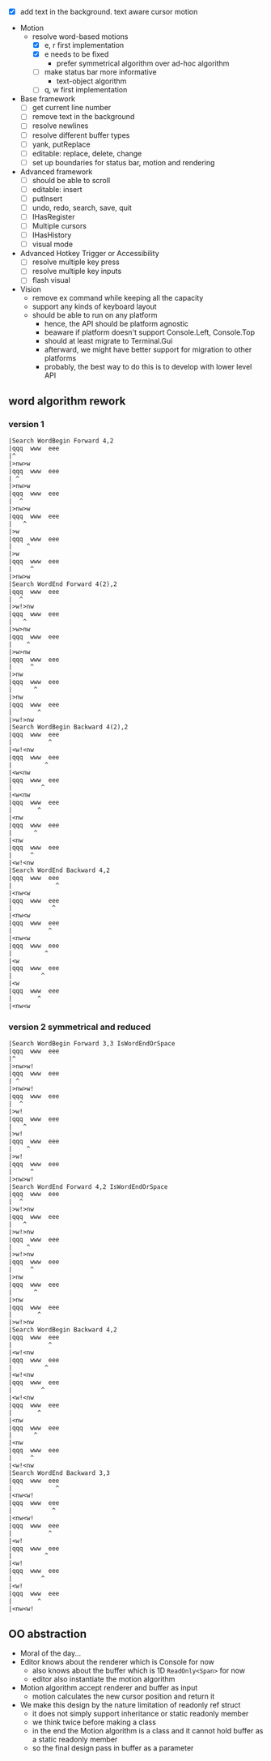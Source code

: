 - [x] add text in the background. text aware cursor motion
- Motion
  - resolve word-based motions
    - [x] e, r first implementation
    - [x] e needs to be fixed
      - prefer symmetrical algorithm over ad-hoc algorithm
    - [ ] make status bar more informative
      - text-object algorithm
    - [ ] q, w first implementation
- Base framework
  - [ ] get current line number
  - [ ] remove text in the background
  - [ ] resolve newlines
  - [ ] resolve different buffer types
  - [ ] yank, putReplace
  - [ ] editable: replace, delete, change
  - [ ] set up boundaries for status bar, motion and rendering
- Advanced framework
  - [ ] should be able to scroll
  - [ ] editable: insert
  - [ ] putInsert
  - [ ] undo, redo, search, save, quit
  - [ ] IHasRegister
  - [ ] Multiple cursors
  - [ ] IHasHistory
  - [ ] visual mode
- Advanced Hotkey Trigger or Accessibility
  - [ ] resolve multiple key press
  - [ ] resolve multiple key inputs
  - [ ] flash visual
- Vision
  - remove ex command while keeping all the capacity
  - support any kinds of keyboard layout
  - should be able to run on any platform
    - hence, the API should be platform agnostic
    - beaware if platform doesn't support Console.Left, Console.Top
    - should at least migrate to Terminal.Gui
    - afterward, we might have better support for migration to other platforms
    - probably, the best way to do this is to develop with lower level API

## word algorithm rework

### version 1
  ```txt
  |Search WordBegin Forward 4,2
  |qqq  www  eee
  |^
  |>nw>w
  |qqq  www  eee
  | ^
  |>nw>w
  |qqq  www  eee
  |  ^
  |>nw>w
  |qqq  www  eee
  |   ^
  |>w
  |qqq  www  eee
  |    ^
  |>w
  |qqq  www  eee
  |     ^
  |>nw>w
  |Search WordEnd Forward 4(2),2
  |qqq  www  eee
  |  ^
  |>w!>nw
  |qqq  www  eee
  |   ^
  |>w>nw
  |qqq  www  eee
  |    ^
  |>w>nw
  |qqq  www  eee
  |     ^
  |>nw
  |qqq  www  eee
  |      ^
  |>nw
  |qqq  www  eee
  |       ^
  |>w!>nw
  |Search WordBegin Backward 4(2),2
  |qqq  www  eee
  |          ^
  |<w!<nw
  |qqq  www  eee
  |         ^
  |<w<nw
  |qqq  www  eee
  |        ^
  |<w<nw
  |qqq  www  eee
  |       ^
  |<nw
  |qqq  www  eee
  |      ^
  |<nw
  |qqq  www  eee
  |     ^
  |<w!<nw
  |Search WordEnd Backward 4,2
  |qqq  www  eee
  |            ^
  |<nw<w
  |qqq  www  eee
  |           ^
  |<nw<w
  |qqq  www  eee
  |          ^
  |<nw<w
  |qqq  www  eee
  |         ^
  |<w
  |qqq  www  eee
  |        ^
  |<w
  |qqq  www  eee
  |       ^
  |<nw<w
  ```
### version 2 symmetrical and reduced
  ```txt
  |Search WordBegin Forward 3,3 IsWordEndOrSpace
  |qqq  www  eee
  |^
  |>nw>w!
  |qqq  www  eee
  | ^
  |>nw>w!
  |qqq  www  eee
  |  ^
  |>w!
  |qqq  www  eee
  |   ^
  |>w!
  |qqq  www  eee
  |    ^
  |>w!
  |qqq  www  eee
  |     ^
  |>nw>w!
  |Search WordEnd Forward 4,2 IsWordEndOrSpace
  |qqq  www  eee
  |  ^
  |>w!>nw
  |qqq  www  eee
  |   ^
  |>w!>nw
  |qqq  www  eee
  |    ^
  |>w!>nw
  |qqq  www  eee
  |     ^
  |>nw
  |qqq  www  eee
  |      ^
  |>nw
  |qqq  www  eee
  |       ^
  |>w!>nw
  |Search WordBegin Backward 4,2
  |qqq  www  eee
  |          ^
  |<w!<nw
  |qqq  www  eee
  |         ^
  |<w!<nw
  |qqq  www  eee
  |        ^
  |<w!<nw
  |qqq  www  eee
  |       ^
  |<nw
  |qqq  www  eee
  |      ^
  |<nw
  |qqq  www  eee
  |     ^
  |<w!<nw
  |Search WordEnd Backward 3,3
  |qqq  www  eee
  |            ^
  |<nw<w!
  |qqq  www  eee
  |           ^
  |<nw<w!
  |qqq  www  eee
  |          ^
  |<w!
  |qqq  www  eee
  |         ^
  |<w!
  |qqq  www  eee
  |        ^
  |<w!
  |qqq  www  eee
  |       ^
  |<nw<w!
  ```

## OO abstraction

- Moral of the day...
- Editor knows about the renderer which is Console for now
  - also knows about the buffer which is 1D `ReadOnly<Span>` for now
  - editor also instantiate the motion algorithm
- Motion algorithm accept renderer and buffer as input
  - motion calculates the new cursor position and return it
- We make this design by the nature limitation of readonly ref struct
  - it does not simply support inheritance or static readonly member
  - we think twice before making a class
  - in the end the Motion algorithm is a class and it cannot hold buffer as a static readonly member
  - so the final design pass in buffer as a parameter